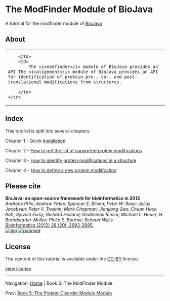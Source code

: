 The ModFinder Module of BioJava
=====================================================

A tutorial for the modfinder module of [BioJava](http://www.biojava.org)

## About
<table>
    <tr>
        <td>
            
        </td>
        <td>
            The <i>modfinder</i> module of BioJava provides an API The <i>alignment</i> module of BioJava provides an API for identification of protein pre-, co-, and post-translational modifications from structures.

        </td>
    </tr>
</table>   

## Index

This tutorial is split into several chapters.

Chapter 1 - Quick [Installation](installation.md)

Chapter 2 - [How to get the list of supported protein modifications](supported-protein-modifications.md)

Chapter 3 - [How to identify protein modifications in a structure](identify-protein-modifications.md)

Chapter 4 - [How to define a new protein modiifcation](http://biojava.org/wiki/BioJava:CookBook3:AddProtMod)

## Please cite

**BioJava: an open-source framework for bioinformatics in 2012**<br/>
*Andreas Prlic; Andrew Yates; Spencer E. Bliven; Peter W. Rose; Julius Jacobsen; Peter V. Troshin; Mark Chapman; Jianjiong Gao; Chuan Hock Koh; Sylvain Foisy; Richard Holland; Gediminas Rimsa; Michael L. Heuer; H. Brandstatter-Muller; Philip E. Bourne; Scooter Willis* <br/>
[Bioinformatics (2012) 28 (20): 2693-2695.](http://bioinformatics.oxfordjournals.org/content/28/20/2693.abstract) <br/>
[![doi](http://img.shields.io/badge/doi-10.1093%2Fbioinformatics%2Fbts494-blue.svg?style=flat)](http://bioinformatics.oxfordjournals.org/content/28/20/2693.abstract) [![pubmed](http://img.shields.io/badge/pubmed-22877863-blue.svg?style=flat)](http://www.ncbi.nlm.nih.gov/pubmed/22877863)


## License

The content of this tutorial is available under the [CC-BY](http://creativecommons.org/licenses/by/3.0/) license.

[view license](../license.md)



<!--automatically generated footer-->

---

Navigation:
[Home](../README.md)
| Book 6: The ModFinder Module

Prev: [Book 5: The Protein-Disorder Module Module](../protein-disorder/README.md)
